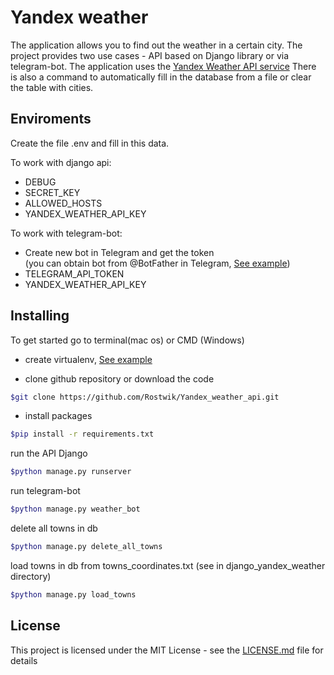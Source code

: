 # Yandex weather

The application allows you to find out the weather in a certain city. The project provides two use cases - API based on Django library or via telegram-bot.
The application uses the [Yandex Weather API service](https://yandex.ru/dev/weather/doc/dg/concepts/about.html)
There is also a command to automatically fill in the database from a file or clear the table with cities.

## Enviroments

Сreate the file .env and fill in this data.

To work with django api:
- DEBUG
- SECRET_KEY
- ALLOWED_HOSTS
- YANDEX_WEATHER_API_KEY

To work with telegram-bot:
- Create new bot in Telegram and get the token   
  (you can obtain bot from @BotFather in Telegram, [See example](https://telegra.ph/Awesome-Telegram-Bot-11-11))
- TELEGRAM_API_TOKEN
- YANDEX_WEATHER_API_KEY
  
## Installing

To get started go to terminal(mac os) or CMD (Windows)
- create virtualenv, [See example](https://python-scripts.com/virtualenv)

- clone github repository or download the code

```bash
$git clone https://github.com/Rostwik/Yandex_weather_api.git
```

- install packages

```bash
$pip install -r requirements.txt
```
run the API Django 
```bash
$python manage.py runserver
```
run telegram-bot
```bash
$python manage.py weather_bot
```

delete all towns in db
```bash
$python manage.py delete_all_towns
```


load towns in db from towns_coordinates.txt (see in django_yandex_weather directory)
```bash
$python manage.py load_towns
```

## License

This project is licensed under the MIT License - see the [LICENSE.md](LICENSE.md) file for details


